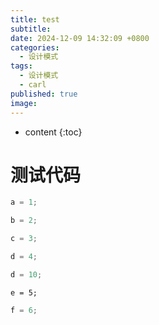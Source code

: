```yaml
---
title: test
subtitle: 
date: 2024-12-09 14:32:09 +0800
categories:
  - 设计模式
tags:
  - 设计模式
  - carl
published: true
image:
---
```

* content
{:toc}


# 测试代码


```java
a = 1;
```

```Java
b = 2;
```

```c++
c = 3;
```

```C++
d = 4;
```

```JAVA
d = 10;
```


```python3
e = 5;
```

```go
f = 6;
```